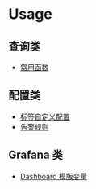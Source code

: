 # Usage

## 查询类

- [常用函数](other/prometheus/prometheus-query.md)

## 配置类

- [标签自定义配置](./prometheus-relabel_config.md)
- [告警规则]()

## Grafana 类

- [Dashboard 模版变量](./grafana.md)
